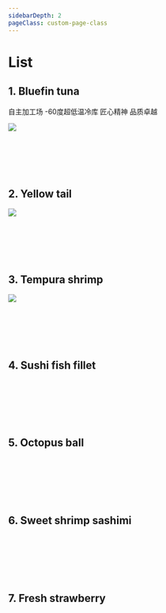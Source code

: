 ```yaml
---
sidebarDepth: 2
pageClass: custom-page-class
---
```


# List


## 1. Bluefin tuna    
自主加工场 -60度超低温冷库 匠心精神 品质卓越  
<div class="imgb">
 <img src="https://yuhuawebsite.oss-cn-hongkong.aliyuncs.com/P-F-0.%E8%97%8D%E9%B0%AD%E9%87%91%E6%9E%AA%E9%B1%BC-Bluefin-tuna.jpg">
</div>
<br>  
<br>                                    
<br>                                    
<br>                                    
<br>                                                                               

## 2. Yellow tail  
<div class="imgb">
 <img src="https://yuhuawebsite.oss-cn-hongkong.aliyuncs.com/P-F-4.%E9%BB%84%E9%B0%A4%E9%B1%BC--Yellowtail.jpg">
</div>
<br>  
<br>                                    
<br>                                    
<br>                                    
<br>                                   

## 3. Tempura shrimp  
<div class="imgb">
 <img src="https://yuhuawebsite.oss-cn-hongkong.aliyuncs.com/A-2.%E5%A4%A9%E5%A6%87%E7%BD%97%E8%99%BE--Tempura%20shrimp.jpg">
</div>
<br>  
<br>                                    
<br>                                    
<br>                                    
<br>                                   

## 4. Sushi fish fillet  
<br>  
<br>                                    
<br>                                    
<br>                                    
<br>                                   

## 5. Octopus ball  
<br>  
<br>                                    
<br>                                    
<br>                                    
<br>                                   

## 6. Sweet shrimp sashimi  
<br>  
<br>                                    
<br>                                    
<br>                                    
<br>                                   

## 7. Fresh strawberry  
<br>  
<br>                                    
<br>                                    
<br>                                    
<br>                                   